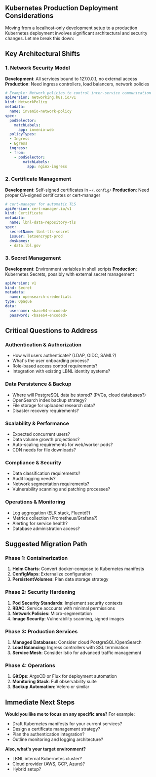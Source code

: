 ## Kubernetes Production Deployment Considerations

Moving from a localhost-only development setup to a production Kubernetes deployment involves significant architectural and security changes. Let me break this down:

## Key Architectural Shifts

### 1. **Network Security Model**
**Development**: All services bound to 127.0.0.1, no external access
**Production**: Need ingress controllers, load balancers, network policies

```yaml
# Example: Network policies to control inter-service communication
apiVersion: networking.k8s.io/v1
kind: NetworkPolicy
metadata:
  name: invenio-network-policy
spec:
  podSelector:
    matchLabels:
      app: invenio-web
  policyTypes:
  - Ingress
  - Egress
  ingress:
  - from:
    - podSelector:
        matchLabels:
          app: nginx-ingress
```

### 2. **Certificate Management**
**Development**: Self-signed certificates in `~/.config/`
**Production**: Need proper CA-signed certificates or cert-manager

```yaml
# cert-manager for automatic TLS
apiVersion: cert-manager.io/v1
kind: Certificate
metadata:
  name: lbnl-data-repository-tls
spec:
  secretName: lbnl-tls-secret
  issuer: letsencrypt-prod
  dnsNames:
  - data.lbl.gov
```

### 3. **Secret Management**
**Development**: Environment variables in shell scripts
**Production**: Kubernetes Secrets, possibly with external secret management

```yaml
apiVersion: v1
kind: Secret
metadata:
  name: opensearch-credentials
type: Opaque
data:
  username: <base64-encoded>
  password: <base64-encoded>
```

## Critical Questions to Address

### **Authentication & Authorization**
- How will users authenticate? (LDAP, OIDC, SAML?)
- What's the user onboarding process?
- Role-based access control requirements?
- Integration with existing LBNL identity systems?

### **Data Persistence & Backup**
- Where will PostgreSQL data be stored? (PVCs, cloud databases?)
- OpenSearch index backup strategy?
- File storage for uploaded research data?
- Disaster recovery requirements?

### **Scalability & Performance**
- Expected concurrent users?
- Data volume growth projections?
- Auto-scaling requirements for web/worker pods?
- CDN needs for file downloads?

### **Compliance & Security**
- Data classification requirements?
- Audit logging needs?
- Network segmentation requirements?
- Vulnerability scanning and patching processes?

### **Operations & Monitoring**
- Log aggregation (ELK stack, Fluentd?)
- Metrics collection (Prometheus/Grafana?)
- Alerting for service health?
- Database administration access?

## Suggested Migration Path

### Phase 1: Containerization
1. **Helm Charts**: Convert docker-compose to Kubernetes manifests
2. **ConfigMaps**: Externalize configuration
3. **PersistentVolumes**: Plan data storage strategy

### Phase 2: Security Hardening
1. **Pod Security Standards**: Implement security contexts
2. **RBAC**: Service accounts with minimal permissions  
3. **Network Policies**: Micro-segmentation
4. **Image Security**: Vulnerability scanning, signed images

### Phase 3: Production Services
1. **Managed Databases**: Consider cloud PostgreSQL/OpenSearch
2. **Load Balancing**: Ingress controllers with SSL termination
3. **Service Mesh**: Consider Istio for advanced traffic management

### Phase 4: Operations
1. **GitOps**: ArgoCD or Flux for deployment automation
2. **Monitoring Stack**: Full observability suite
3. **Backup Automation**: Velero or similar

## Immediate Next Steps

**Would you like me to focus on any specific area?** For example:
- Draft Kubernetes manifests for your current services?
- Design a certificate management strategy?
- Plan the authentication integration?
- Outline monitoring and logging architecture?

**Also, what's your target environment?** 
- LBNL internal Kubernetes cluster?
- Cloud provider (AWS, GCP, Azure)?
- Hybrid setup?
